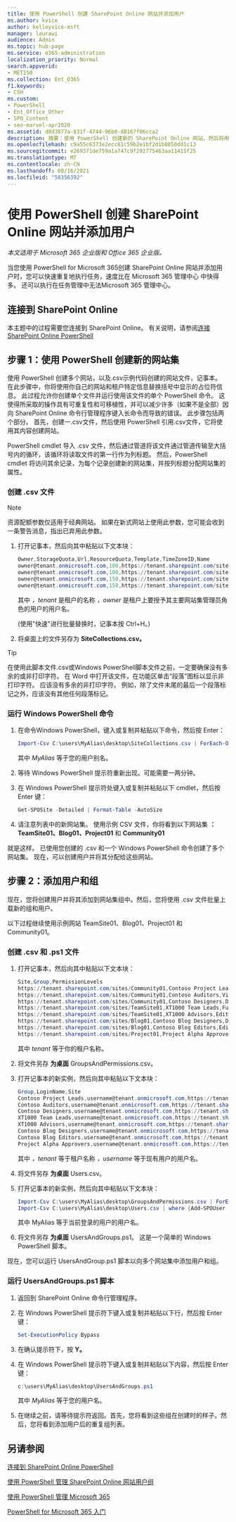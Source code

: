 ```yaml
---
title: 使用 PowerShell 创建 SharePoint Online 网站并添加用户
ms.author: kvice
author: kelleyvice-msft
manager: laurawi
audience: Admin
ms.topic: hub-page
ms.service: o365-administration
localization_priority: Normal
search.appverid:
- MET150
ms.collection: Ent_O365
f1.keywords:
- CSH
ms.custom:
- PowerShell
- Ent_Office_Other
- SPO_Content
- seo-marvel-apr2020
ms.assetid: d0d3877a-831f-4744-96b0-d8167f06cca2
description: 摘要：使用 PowerShell 创建新的 SharePoint Online 网站，然后将用户和组添加到这些网站。
ms.openlocfilehash: c9a55c6373e2ecc81c59b2e1bf2d1b8850dd1c13
ms.sourcegitcommit: e269371de759a1a747c9f292775463aa11415f25
ms.translationtype: MT
ms.contentlocale: zh-CN
ms.lasthandoff: 08/16/2021
ms.locfileid: "58356392"
---
```

# <a name="create-sharepoint-online-sites-and-add-users-with-powershell"></a>使用 PowerShell 创建 SharePoint Online 网站并添加用户

*本文适用于 Microsoft 365 企业版和 Office 365 企业版。*

当您使用 PowerShell for Microsoft 365创建 SharePoint Online 网站并添加用户时，您可以快速重复地执行任务，速度比在 Microsoft 365 管理中心 中快得多。 还可以执行在任务管理中无法Microsoft 365 管理中心。

## <a name="connect-to-sharepoint-online"></a>连接到 SharePoint Online

本主题中的过程需要您连接到 SharePoint Online。 有关说明，请参阅[连接 SharePoint Online PowerShell](/powershell/sharepoint/sharepoint-online/connect-sharepoint-online)

## <a name="step-1-create-new-site-collections-using-powershell"></a>步骤 1：使用 PowerShell 创建新的网站集

使用 PowerShell 创建多个网站，以及.csv示例代码创建的网站文件，记事本。 在此步骤中，你将使用你自己的网站和租户特定信息替换括号中显示的占位符信息。 此过程允许你创建单个文件并运行使用该文件的单个 PowerShell 命令。 这使得所采取的操作具有可重复性和可移植性，并可以减少许多（如果不是全部）因向 SharePoint Online 命令行管理程序键入长命令而导致的错误。 此步骤包括两个部分。 首先，创建一.csv文件，然后使用 PowerShell 引用.csv文件，它将使用其内容创建网站。

PowerShell cmdlet 导入 .csv 文件，然后通过管道将该文件通过管道传输至大括号内的循环，该循环将读取文件的第一行作为列标题。 然后，PowerShell cmdlet 将访问其余记录，为每个记录创建新的网站集，并按列标题分配网站集的属性。

### <a name="create-a-csv-file"></a>创建 .csv 文件

> [!NOTE]
> 资源配额参数仅适用于经典网站。 如果在新式网站上使用此参数，您可能会收到一条警告消息，指出已弃用此参数。

1. 打开记事本，然后向其中粘贴以下文本块：

   ```powershell
   Owner,StorageQuota,Url,ResourceQuota,Template,TimeZoneID,Name
   owner@tenant.onmicrosoft.com,100,https://tenant.sharepoint.com/sites/TeamSite01,25,EHS#1,10,Contoso Team Site
   owner@tenant.onmicrosoft.com,100,https://tenant.sharepoint.com/sites/Blog01,25,BLOG#0,10,Contoso Blog
   owner@tenant.onmicrosoft.com,150,https://tenant.sharepoint.com/sites/Project01,25,PROJECTSITE#0,10,Project Alpha
   owner@tenant.onmicrosoft.com,150,https://tenant.sharepoint.com/sites/Community01,25,COMMUNITY#0,10,Community Site
   ```

   其中 *，tenant* 是租户的名称 *，owner* 是租户上要授予其主要网站集管理员角色的用户的用户名。

    (使用"快速"进行批量替换时，记事本按 Ctrl+H。) 

2. 将桌面上的文件另存为 **SiteCollections.csv。**

> [!TIP]
> 在使用此脚本文件.csv或Windows PowerShell脚本文件之前，一定要确保没有多余的或非打印字符。 在 Word 中打开该文件，在功能区单击“段落”图标以显示非打印字符。 应该没有多余的非打印字符。 例如，除了文件末尾的最后一个段落标记之外，应该没有其他任何段落标记。

### <a name="run-the-windows-powershell-command"></a>运行 Windows PowerShell 命令

1. 在命令Windows PowerShell，键入或复制并粘贴以下命令，然后按 Enter：

   ```powershell
   Import-Csv C:\users\MyAlias\desktop\SiteCollections.csv | ForEach-Object {New-SPOSite -Owner $_.Owner -StorageQuota $_.StorageQuota -Url $_.Url -NoWait -ResourceQuota $_.ResourceQuota -Template $_.Template -TimeZoneID $_.TimeZoneID -Title $_.Name}
   ```

   其中 *MyAlias* 等于您的用户别名。

2. 等待 Windows PowerShell 提示符重新出现。可能需要一两分钟。

3. 在 Windows PowerShell 提示符处键入或复制并粘贴以下 cmdlet，然后按 Enter 键：

   ```powershell
   Get-SPOSite -Detailed | Format-Table -AutoSize
   ```

4. 请注意列表中的新网站集。 使用示例 CSV 文件，你将看到以下网站集 **：TeamSite01、Blog01、Project01** 和 **Community01**  

就是这样。 已使用您创建的 .csv 和一个 Windows PowerShell 命令创建了多个网站集。 现在，可以创建用户并将其分配给这些网站。

## <a name="step-2-add-users-and-groups"></a>步骤 2：添加用户和组

现在，您将创建用户并将其添加到网站集组中。然后，您将使用 .csv 文件批量上载新的组和用户。

以下过程继续使用示例网站 TeamSite01、Blog01、Project01 和 Community01。

### <a name="create-csv-and-ps1-files"></a>创建 .csv 和 .ps1 文件

1. 打开记事本，然后向其中粘贴以下文本块：

   ```powershell
   Site,Group,PermissionLevels
   https://tenant.sharepoint.com/sites/Community01,Contoso Project Leads,Full Control
   https://tenant.sharepoint.com/sites/Community01,Contoso Auditors,View Only
   https://tenant.sharepoint.com/sites/Community01,Contoso Designers,Design
   https://tenant.sharepoint.com/sites/TeamSite01,XT1000 Team Leads,Full Control
   https://tenant.sharepoint.com/sites/TeamSite01,XT1000 Advisors,Edit
   https://tenant.sharepoint.com/sites/Blog01,Contoso Blog Designers,Design
   https://tenant.sharepoint.com/sites/Blog01,Contoso Blog Editors,Edit
   https://tenant.sharepoint.com/sites/Project01,Project Alpha Approvers,Full Control
   ```

   其中 *tenant* 等于你的租户名称。

2. 将文件另存 **为桌面** GroupsAndPermissions.csv。

3. 打开记事本的新实例，然后向其中粘贴以下文本块：

   ```powershell
   Group,LoginName,Site
   Contoso Project Leads,username@tenant.onmicrosoft.com,https://tenant.sharepoint.com/sites/Community01
   Contoso Auditors,username@tenant.onmicrosoft.com,https://tenant.sharepoint.com/sites/Community01
   Contoso Designers,username@tenant.onmicrosoft.com,https://tenant.sharepoint.com/sites/Community01
   XT1000 Team Leads,username@tenant.onmicrosoft.com,https://tenant.sharepoint.com/sites/TeamSite01
   XT1000 Advisors,username@tenant.onmicrosoft.com,https://tenant.sharepoint.com/sites/TeamSite01
   Contoso Blog Designers,username@tenant.onmicrosoft.com,https://tenant.sharepoint.com/sites/Blog01
   Contoso Blog Editors,username@tenant.onmicrosoft.com,https://tenant.sharepoint.com/sites/Blog01
   Project Alpha Approvers,username@tenant.onmicrosoft.com,https://tenant.sharepoint.com/sites/Project01
   ```

   其中 *，tenant* 等于租户名称 *，username* 等于现有用户的用户名。

4. 将文件另存 **为桌面** Users.csv。

5. 打开记事本的新实例，然后向其中粘贴以下文本块：

   ```powershell
   Import-Csv C:\users\MyAlias\desktop\GroupsAndPermissions.csv | ForEach-Object {New-SPOSiteGroup -Group $_.Group -PermissionLevels $_.PermissionLevels -Site $_.Site}
   Import-Csv C:\users\MyAlias\desktop\Users.csv | where {Add-SPOUser -Group $_.Group –LoginName $_.LoginName -Site $_.Site}
   ```

   其中 MyAlias 等于当前登录的用户的用户名。

6. 将文件另存 **为桌面** UsersAndGroups.ps1。 这是一个简单的 Windows PowerShell 脚本。

现在，您可以运行 UsersAndGroup.ps1 脚本以向多个网站集中添加用户和组。

### <a name="run-usersandgroupsps1-script"></a>运行 UsersAndGroups.ps1 脚本

1. 返回到 SharePoint Online 命令行管理程序。

2. 在 Windows PowerShell 提示符下键入或复制并粘贴以下行，然后按 Enter 键：

   ```powershell
   Set-ExecutionPolicy Bypass
   ```

3. 在确认提示符下，按 **Y。**

4. 在 Windows PowerShell 提示符下键入或复制并粘贴以下内容，然后按 Enter 键：

   ```powershell
   c:\users\MyAlias\desktop\UsersAndGroups.ps1
   ```

   其中 *MyAlias* 等于您的用户名。

5. 在继续之前，请等待提示符返回。首先，您将看到这些组在创建时的样子。然后，您将看到添加用户后的重复组列表。

## <a name="see-also"></a>另请参阅

[连接到 SharePoint Online PowerShell](/powershell/sharepoint/sharepoint-online/connect-sharepoint-online)

[使用 PowerShell 管理 SharePoint Online 网站用户组](manage-sharepoint-site-groups-with-powershell.md)

[使用 PowerShell 管理 Microsoft 365](manage-microsoft-365-with-microsoft-365-powershell.md)

[PowerShell for Microsoft 365 入门](getting-started-with-microsoft-365-powershell.md)
